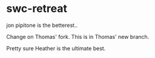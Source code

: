 # swc-retreat
jon pipitone is the betterest..

Change on Thomas' fork.
This is in Thomas' new branch.

Pretty sure Heather is the ultimate best.
